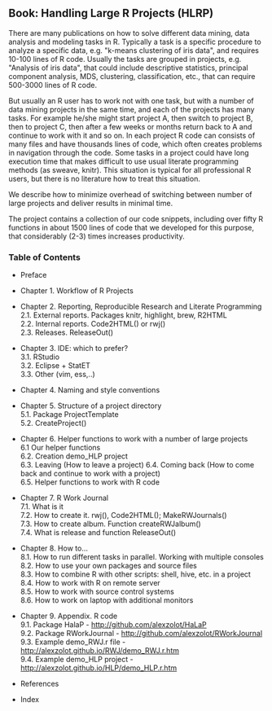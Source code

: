## Book: Handling Large R Projects (HLRP)

There are many publications on how to solve different data mining, data analysis and modeling tasks in R. Typically a task is a specific procedure to analyze a specific data, e.g. "k-means clustering of iris data", and requires 10-100 lines of R code. Usually the tasks are grouped in projects, e.g. "Analysis of iris data", that could include descriptive statistics, principal component analysis, MDS, clustering, classification, etc., that can require 500-3000 lines of R code.

But usually an R user has to work not with one task, but with a number of data mining projects in the same time, and each of the projects has many tasks. For example he/she might start project A, then switch to project B, then to project C, then after a few weeks or months return back to A and continue to work with it and so on. In each project R code can consists of many files and have thousands lines of code, which often creates problems in navigation through the code. Some tasks in a project could have long execution time that makes difficult to use usual literate programming methods (as sweave, knitr).
This situation is typical for all professional R users, but there is no literature how to treat this situation.

We describe how to minimize overhead of switching between number of large projects and deliver results in minimal time.

The project contains a collection of our code snippets, including over fifty R functions in about 1500 lines of code that we developed for this purpose, that considerably (2-3) times increases productivity.

### Table of Contents

* Preface
  
* Chapter 1. Workflow of R Projects	

* Chapter 2. Reporting, Reproducible Research and Literate Programming	
  2.1. External reports. Packages knitr, highlight, brew, R2HTML	
  2.2. Internal reports. Code2HTML() or rwj()	
  2.3. Releases. ReleaseOut()	

* Chapter 3. IDE: which to prefer?  
    3.1. RStudio	
    3.2. Eclipse + StatET	
    3.3. Other (vim, ess,..)	
  
* Chapter 4. Naming and style conventions
	
* Chapter 5. Structure of a project directory	
  5.1. Package ProjectTemplate	
  5.2. CreateProject()	
  
* Chapter 6. Helper functions to work with a number of large projects	
  6.1 Our helper functions	
  6.2. Creation demo_HLP project	
  6.3. Leaving (How to leave a project)	
  6.4. Coming back (How to come back and continue to work with a project)	
  6.5. Helper functions to work with R code	
  
* Chapter 7. R Work Journal    
  7.1. What is it	
  7.2. How to create it. rwj(), Code2HTML(); MakeRWJournals()	
  7.3. How to create album. Function createRWJalbum()	
  7.4. What is release and function ReleaseOut()
  
* Chapter 8. How to...	
  8.1. How to run different tasks in parallel. Working with multiple consoles	
  8.2. How to use your own packages and source files	
  8.3. How to combine R with other scripts: shell, hive, etc. in a project	
  8.4. How to work with R on remote server	
  8.5. How to work with source control systems	
  8.6. How to work on laptop with additional monitors	
  
* Chapter 9. Appendix. R code	
    9.1. Package HalaP -	http://github.com/alexzolot/HaLaP  
    9.2. Package RWorkJournal -  http://github.com/alexzolot/RWorkJournal   
    9.3. Example demo_RWJ.r file -  http://alexzolot.github.io/RWJ/demo_RWJ.r.htm   
    9.4. Example demo_HLP project	-  http://alexzolot.github.io/HLP/demo_HLP.r.htm  
  
* References	
* Index	



